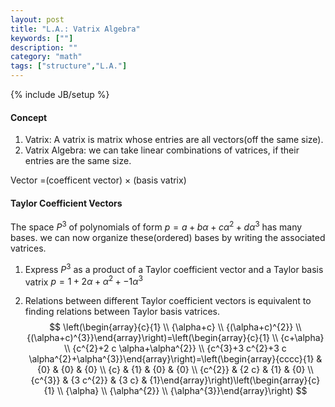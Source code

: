 ```yaml
---
layout: post
title: "L.A.: Vatrix Algebra"
keywords: [""]
description: ""
category: "math"
tags: ["structure","L.A."]
---
```

{% include JB/setup %}

#### Concept
1. Vatrix: A vatrix is matrix whose entries are all vectors(off the same size).
2. Vatrix Algebra: we can take linear combinations of vatrices, if their entries
   are the same size.

Vector =(coefficent vector) $\times$ (basis vatrix)

#### Taylor Coefficient Vectors
The space $P^3$ of polynomials of form $p=a+b\alpha+c\alpha^2+d\alpha^3$
has many bases. we can now organize these(ordered) bases by writing the
associated vatrices.
1. Express $P^3$ as a product of a Taylor coefficient vector and a Taylor basis
   vatrix
$p=1+2\alpha+\alpha^2+-1\alpha^3$

2. Relations between different Taylor coefficient vectors is equivalent to
   finding relations between Taylor basis vatrices.
$$
\left(\begin{array}{c}{1} \\ {\alpha+c} \\ {(\alpha+c)^{2}} \\
{(\alpha+c)^{3}}\end{array}\right)=\left(\begin{array}{c}{1} \\ {c+\alpha} \\
{c^{2}+2 c \alpha+\alpha^{2}} \\ {c^{3}+3 c^{2}+3 c
\alpha^{2}+\alpha^{3}}\end{array}\right)=\left(\begin{array}{cccc}{1} & {0} &
{0} & {0} \\ {c} & {1} & {0} & {0} \\ {c^{2}} & {2 c} & {1} & {0} \\ {c^{3}} &
{3 c^{2}} & {3 c} & {1}\end{array}\right)\left(\begin{array}{c}{1} \\ {\alpha}
\\ {\alpha^{2}} \\ {\alpha^{3}}\end{array}\right)
$$


